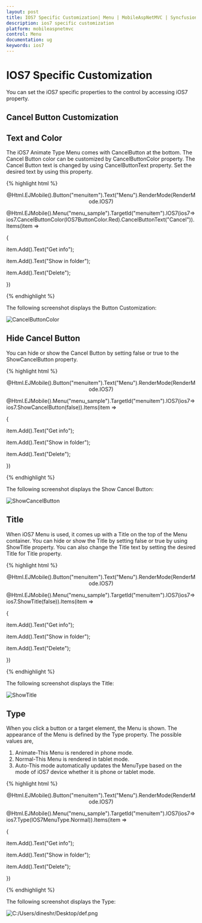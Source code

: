 ```yaml
---
layout: post
title: IOS7 Specific Customization| Menu | MobileAspNetMVC | Syncfusion
description: ios7 specific customization
platform: mobileaspnetmvc
control: Menu
documentation: ug
keywords: ios7
---
```


# IOS7 Specific Customization

You can set the iOS7 specific properties to the control by accessing iOS7 property.

## Cancel Button Customization

## Text and Color

The iOS7 Animate Type Menu comes with CancelButton at the bottom. The Cancel Button color can be customized by CancelButtonColor property. The Cancel Button text is changed by using CancelButtonText property. Set the desired text by using this property.

{% highlight html %}

<div style="text-align: center;">

@Html.EJMobile().Button("menuitem").Text("Menu").RenderMode(RenderMode.IOS7)

</div>

@Html.EJMobile().Menu("menu_sample").TargetId("menuitem").IOS7(ios7=>ios7.CancelButtonColor(IOS7ButtonColor.Red).CancelButtonText("Cancel")).Items(item =>

{

item.Add().Text("Get info");

item.Add().Text("Show in folder");

item.Add().Text("Delete");

})

{% endhighlight %}

The following screenshot displays the Button Customization:

![CancelButtonColor](IOS7-Specific-Customization_images/IOS7-Specific-Customization_img1.png)



## Hide Cancel Button

You can hide or show the Cancel Button by setting false or true to the ShowCancelButton property.

{% highlight html %}

<div style="text-align: center;">

@Html.EJMobile().Button("menuitem").Text("Menu").RenderMode(RenderMode.IOS7)

</div>

@Html.EJMobile().Menu("menu_sample").TargetId("menuitem").IOS7(ios7=>ios7.ShowCancelButton(false)).Items(item =>

{

item.Add().Text("Get info");

item.Add().Text("Show in folder");

item.Add().Text("Delete");

})
			
{% endhighlight %}

The following screenshot displays the Show Cancel Button:

![ShowCancelButton](IOS7-Specific-Customization_images/IOS7-Specific-Customization_img2.png)



## Title

When iOS7 Menu is used, it comes up with a Title on the top of the Menu container. You can hide or show the Title by setting false or true by using ShowTitle property. You can also change the Title text by setting the desired Title for Title property.

{% highlight html %}

<div style="text-align: center;">

@Html.EJMobile().Button("menuitem").Text("Menu").RenderMode(RenderMode.IOS7)

</div>

@Html.EJMobile().Menu("menu_sample").TargetId("menuitem").IOS7(ios7=>ios7.ShowTitle(false)).Items(item =>

{

item.Add().Text("Get info");

item.Add().Text("Show in folder");

item.Add().Text("Delete");

})

{% endhighlight %}

The following screenshot displays the Title:

![ShowTitle](IOS7-Specific-Customization_images/IOS7-Specific-Customization_img3.png)



## Type

When you click a button or a target element, the Menu is shown. The appearance of the Menu is defined by the Type property. The possible values are,

1. Animate-This Menu is rendered in phone mode.
2.  Normal-This Menu is rendered in tablet mode.
3. Auto-This mode automatically updates the MenuType based on the mode of iOS7 device whether it is phone or tablet mode.

{% highlight html %}

<div style="text-align: center;">

@Html.EJMobile().Button("menuitem").Text("Menu").RenderMode(RenderMode.IOS7)

</div>

@Html.EJMobile().Menu("menu_sample").TargetId("menuitem").IOS7(ios7=>ios7.Type(IOS7MenuType.Normal)).Items(item =>

{

item.Add().Text("Get info");

item.Add().Text("Show in folder");

item.Add().Text("Delete");

})

{% endhighlight %}

The following screenshot displays the Type:

![C:/Users/dineshr/Desktop/def.png](IOS7-Specific-Customization_images/IOS7-Specific-Customization_img4.png)



